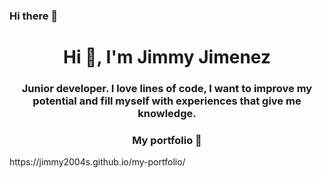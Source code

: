 ### Hi there 👋

<h1 align="center">Hi 👋, I'm Jimmy Jimenez</h1>
<h3 align="center">Junior developer. I love lines of code, I want to improve my potential and fill myself with experiences that give me knowledge.</h3>


<h3 align="center">My portfolio 👀</h3>
https://jimmy2004s.github.io/my-portfolio/
